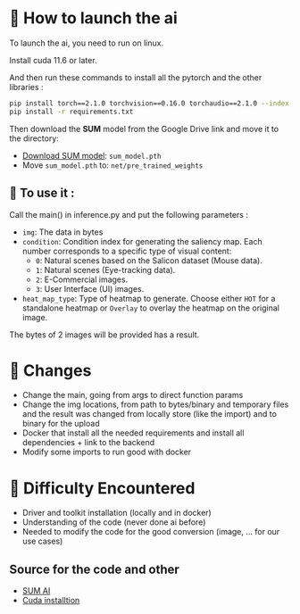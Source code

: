 # 🚀​ How to launch the ai

To launch the ai, you need to run on linux.

Install cuda 11.6 or later.

And then run these commands to install all the pytorch and the other libraries :

```bash
pip install torch==2.1.0 torchvision==0.16.0 torchaudio==2.1.0 --index-url https://download.pytorch.org/whl/cu121
pip install -r requirements.txt
```

Then download the **SUM** model from the Google Drive link and move it to the directory:

- [Download SUM model](https://drive.google.com/file/d/14ma_hLe8DrVNuHCSKoOz41Q-rB1Hbg6A/view?usp=drive_link): `sum_model.pth`
- Move `sum_model.pth` to: `net/pre_trained_weights`

## 🔧 To use it :

Call the main() in inference.py and put the following parameters :
- `img`: The data in bytes 
- `condition`: Condition index for generating the saliency map. Each number corresponds to a specific type of visual content:
  - `0`: Natural scenes based on the Salicon dataset (Mouse data).
  - `1`: Natural scenes (Eye-tracking data).
  - `2`: E-Commercial images.
  - `3`: User Interface (UI) images.
- `heat_map_type`: Type of heatmap to generate. Choose either `HOT` for a standalone heatmap or `Overlay` to overlay the heatmap on the original image.

The bytes of 2 images will be provided has a result.


# 👷​ Changes

- Change the main, going from args to direct function params
- Change the img locations, from path to bytes/binary and temporary files and the result was changed from locally store (like the import) and to binary for the upload
- Docker that install all the needed requirements and install all dependencies + link to the backend
- Modify some imports to run good with docker

# ​🚨 Difficulty Encountered

- Driver and toolkit installation (locally and in docker)
- Understanding of the code (never done ai before)
- Needed to modify the code for the good conversion (image, ... for our use cases)


## Source for the code and other
 - [SUM AI](https://github.com/Arhosseini77/SUM)
 - [Cuda installtion](https://medium.com/@juliuserictuliao/documentation-installing-cuda-on-ubuntu-22-04-2c5c411df843)
